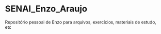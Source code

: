 # SENAI_Enzo_Araujo
 Repositório pessoal de Enzo para arquivos, exercícios, materiais de estudo, etc
